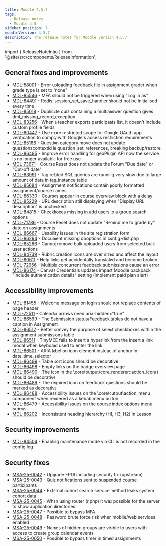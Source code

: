 ```yaml
---
title: Moodle 4.5.7
tags:
  - Release notes
  - Moodle 4.5
sidebar_position: 7
moodleVersion: 4.5.7
description: The release notes for Moodle version 4.5.7
---
```


import { ReleaseNoteIntro } from '@site/src/components/ReleaseInformation';

<ReleaseNoteIntro releaseName={frontMatter.moodleVersion} />

## General fixes and improvements
<!-- cspell:disable -->
- [MDL-58001](https://tracker.moodle.org/browse/MDL-58001) - Error uploading feedback file in assignment grader when grade type is set to "none"
- [MDL-85546](https://tracker.moodle.org/browse/MDL-85546) - MFA should not be triggered when using "Log in as"
- [MDL-84491](https://tracker.moodle.org/browse/MDL-84491) - Redis: session_set_save_handler should not be initialised every time
- [MDL-85018](https://tracker.moodle.org/browse/MDL-85018) - Duplicate quiz containing a multianswer question gives dml_missing_record_exception
- [MDL-83256](https://tracker.moodle.org/browse/MDL-83256) - When a teacher exports participants list, it doesn't include custom profile fields
- [MDL-80447](https://tracker.moodle.org/browse/MDL-80447) - Use more restricted scope for Google OAuth app verification to comply with Google's access restriction requirements
- [MDL-85166](https://tracker.moodle.org/browse/MDL-85166) - Question category move does not update questionscontextid in question_set_references, breaking backup/restore
- [MDL-86495](https://tracker.moodle.org/browse/MDL-86495) - Improve error handling for geoPlugin API now the service is no longer available for free use
- [MDL-73671](https://tracker.moodle.org/browse/MDL-73671) - Course Reset does not update the Forum "Due date" or "Cut-off date"
- [MDL-83991](https://tracker.moodle.org/browse/MDL-83991) - Tag related SQL queries are running very slow due to large amount of data in tag_instance table
- [MDL-85684](https://tracker.moodle.org/browse/MDL-85684) - Assignment notifications contain poorly formatted assignment/course names
- [MDL-86330](https://tracker.moodle.org/browse/MDL-86330) - Courses appear in course overview block with a delay
- [MDL-85229](https://tracker.moodle.org/browse/MDL-85229) - URL description still displaying when "Display URL description" is unchecked
- [MDL-84815](https://tracker.moodle.org/browse/MDL-84815) - Checkboxes missing in add users to a group search options
- [MDL-71786](https://tracker.moodle.org/browse/MDL-71786) - Course Reset does not update "Remind me to grade by" date on assignments
- [MDL-86667](https://tracker.moodle.org/browse/MDL-86667) - Usability issues in the site registration form
- [MDL-86294](https://tracker.moodle.org/browse/MDL-86294) - Document missing dboptions in config-dist.php
- [MDL-85266](https://tracker.moodle.org/browse/MDL-85266) - Cannot remove bulk uploaded users from selected bulk user actions
- [MDL-84739](https://tracker.moodle.org/browse/MDL-84739) - Rubric creation icons are over sized and affect the layout
- [MDL-80611](https://tracker.moodle.org/browse/MDL-80611) - Help links get accidentally translated and become broken
- [MDL-72956](https://tracker.moodle.org/browse/MDL-72956) - Multiple concurrent feedback submissions cause an error
- [MDL-86174](https://tracker.moodle.org/browse/MDL-86174) - Canvas Credentials updates impact Moodle backpack "Include authentication details" setting (implement paid plan alert)
<!-- cspell:enable -->

## Accessibility improvements
<!-- cspell:disable -->
- [MDL-81455](https://tracker.moodle.org/browse/MDL-81455) - Welcome message on login should not replace contents of page header
- [MDL-72511](https://tracker.moodle.org/browse/MDL-72511) - Calendar arrows need aria-hidden="true"
- [MDL-86599](https://tracker.moodle.org/browse/MDL-86599) - The Submission status/Feedback tables do not have a caption in Assignment
- [MDL-86512](https://tracker.moodle.org/browse/MDL-86512) - Better convey the purpose of select checkboxes within the assignment submissions table
- [MDL-86511](https://tracker.moodle.org/browse/MDL-86511) - TinyMCE fails to insert a hyperlink from the insert a link modal when keyboard used to enter the link
- [MDL-86501](https://tracker.moodle.org/browse/MDL-86501) - ARIA label on icon element instead of anchor in date_time_selector
- [MDL-86499](https://tracker.moodle.org/browse/MDL-86499) - Table sort icons should be decorative
- [MDL-86498](https://tracker.moodle.org/browse/MDL-86498) - Empty links on the badge overview page
- [MDL-86490](https://tracker.moodle.org/browse/MDL-86490) - The icon in the \core\output\core_renderer::action_icon() should be decorative
- [MDL-86489](https://tracker.moodle.org/browse/MDL-86489) - The required icon on feedback questions should be marked as decorative
- [MDL-86488](https://tracker.moodle.org/browse/MDL-86488) - Accessibility issues on the \core\output\action_menu component when rendered as a kebab menu button
- [MDL-86479](https://tracker.moodle.org/browse/MDL-86479) - Accessibility issues on the course index options menu button
- [MDL-86202](https://tracker.moodle.org/browse/MDL-86202) - Inconsistent heading hierarchy (H1, H3, H2) in Lesson
<!-- cspell:enable -->

## Security improvements
<!-- cspell:disable -->
- [MDL-84504](https://tracker.moodle.org/browse/MDL-84504) - Enabling maintenance mode via CLI is not recorded in the config log
<!-- cspell:enable -->

## Security fixes
<!-- cspell:disable -->
- [MSA-25-0042](https://moodle.org/mod/forum/discuss.php?d=470382) - Upgrade FPDI including security fix (upstream)
- [MSA-25-0043](https://moodle.org/mod/forum/discuss.php?d=470383) - Quiz notifications sent to suspended course participants
- [MSA-25-0044](https://moodle.org/mod/forum/discuss.php?d=470384) - External cohort search service method leaks system cohort data
- [MSA-25-0045](https://moodle.org/mod/forum/discuss.php?d=470385) - When using router (r.php) it was possible for the server to show application directories
- [MSA-25-0047](https://moodle.org/mod/forum/discuss.php?d=470387) - Possible to bypass MFA
- [MSA-25-0048](https://moodle.org/mod/forum/discuss.php?d=470388) - Password brute force risk when mobile/web services enabled
- [MSA-25-0049](https://moodle.org/mod/forum/discuss.php?d=470389) - Names of hidden groups are visible to users with access to create group calendar events
- [MSA-25-0050](https://moodle.org/mod/forum/discuss.php?d=470390) - Possible to bypass timer in timed assignments
<!-- cspell:enable -->
